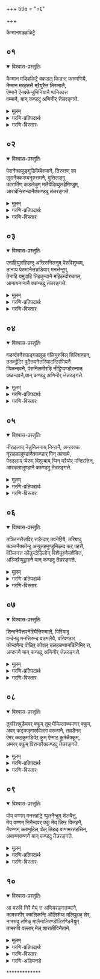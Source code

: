 +++
title = "०६"

+++

कैम्मानमऴहळिट्रै 

## ०१
<details open><summary>विश्वास-प्रस्तुतिः</summary>

कैम्मान मऴिहळिट्रै क्कडल् किडन्द करुमणियै,  
मैम्मान मरहतत्तै मऱैयुरैत्त तिरुमालै,  
ऎम्मानै ऎनक्कॆन्ऱुमिनियानै प्पनिकात्त  
वम्मानै, यान् कण्डदु अणिनीर् त्तॆन्नरङ्गत्ते.
</details>

<details><summary>मूलम्</summary>

कैम्मान मऴिहळिट्रै क्कडल् किडन्द करुमणियै,  
मैम्मान मरहतत्तै मऱैयुरैत्त तिरुमालै,  
ऎम्मानै ऎनक्कॆन्ऱुमिनियानै प्पनिकात्त  
वम्मानै, यान् कण्डदु अणिनीर् त्तॆन्नरङ्गत्ते.
</details>

<details><summary>गरणि-प्रतिपदार्थः</summary>

कैमानम् = उद्दनाद कैय, मऴ = यौवनद, कळिट्रै = आनॆयन्नु \(सलगवन्नु\), सलहिदवनन्नू, कडल् किडन्द = पाल्गडलल्लि पवडिसिद, करुमणियै = नीलमणियन्थवनन्नू, मैमानम् = अच्च हसुरुबण्णद, मरहतत्तै = मरकत रत्नवन्थवनन्नू, मऱै उरैत्त = वेदगळन्नु विवरिसि हेळिद, तिरुमालै = लक्ष्मीपतियन्नू, ऎम्मानै = नम्म स्वामियन्नू, ऎनक्कू = ननगॆ, ऎन्ऱुम्= यावागलू, इनियानै = बहळ \(रुचिकर\) मधुरवादवनन्नू, पनिकात्त = मळॆयन्नु तडॆद, अम्मानै = स्वामियन्नू, यान् = नानु, कण्डदु = कण्डद्दु, अणि= सुन्दरवाद, नीर् = तीर्थदिन्द \(सुत्तुवरिद\), तॆन् अरङ्गत्ते = दिव्यवाद श्रीरङ्गदल्ले. 
</details>

<details><summary>गरणि-विस्तारः</summary>

उद्दनाद कैयुळ्ळ, यौवनद सलगवन्नु सलहैदवनन्नू, पाल्गडललल्लि पवडिसिद नीलमणियन्थावनन्नू, अच्च हसुरु बण्णद मरकतरत्नदन्थावनन्नू, वेदगळन्नु विवरिसि हेळिद श्रीपतियन्नू, नम्म स्वामियन्नू, ननगॆ ऎन्दॆन्दिगू बहळ मधुरवादवनन्नू, मळॆय तडॆद स्वामियन्नू नानु कण्डद्दु सुन्दरवाद तीर्थदिन्द सुत्तुवरिद दिव्यवाद श्रीरङ्गदल्ले.

सर्वेश्वरनु परमोपकारि, परमकरुणामूर्ति. अवनु पाल्गडलल्लि अनन्तशयननागि, निर्लिप्तनागि, पवडिसिद्दरू सह, देवाधिदेवतॆगळु अल्लिगॆ बन्दु तम्मतम्म दुःखसङ्कटगळन्नु हेळिकॊण्डाग अवुगळन्नॆल्ला सावधानदिन्द केळि. तिळिदु, अवक्कॆ तक्क परिहारवन्नु कॊडतक्कवनु. काडिनल्लि सरोवरदल्लि मॊसळॆय बायिगॆ सिक्किबिद्द यौवनद सलगवन्नु अदर सङ्कटदिन्द बिडिसलु, अल्लिगॆ धाविसि बन्दवनु. अत्याकर्षकवाद नीलमणियन्तॆयू, अच्चहसुराद मरकतरत्नदन्तॆयू देहकान्तियुळ्ळवनु. वेदगळन्नु ब्रह्मनिगॆ उपदेशिसिदवनु. अवुगळन्नु मत्तॆ मत्तॆ उद्धरिसिदवनु. अवुगळन्नु प्रतिपादिसिदवनु. सकलसम्पत्तिगू अधिदेवतॆयाद साक्षात् लक्ष्मीदेविगे पतियागिरुववनु. गोवर्धनगिरियन्ने ऎत्ति हिडिदु, अदरडियल्लि गोवुगळन्नू देवेन्द्रन बिरुसुमळॆयिन्द रक्षिसिदवनु. इन्थ दिव्यसुन्दरनाद, महाउदारियाद सर्वेश्वरनन्नु, मधुरवाद अर्चामूर्तियागि, दिव्यवाद तीर्थदिन्द सुत्तुवरिदिरुव श्रीरङ्गवॆम्ब पवित्रक्षेत्रदल्लिये कण्डुकॊण्डॆनु – ऎन्नुत्तारॆ आळ्वाररु. 

इदुवरॆगिन सङ्कटद कूगिगॆ परिहारवो इदु ऎन्नुवन्तिदॆ ई तिरुमॊऴि.
</details>

## ०२
<details open><summary>विश्वास-प्रस्तुतिः</summary>

पेरानैक्कऱुङ्गुडियॆम्बॆरुमानै, तिरुत्तण् का  
लूरानैक्करम्बनूरुत्तमनै, मुत्तिलङ्गु  
कारार्तिण् कडलेऴुम् मलैयेऴिव्वुलहेमिण्डुम्,  
आरादॆन्ऱिरुन्दानैक्कण्डदु तॆन्नरङ्गत्ते.
</details>

<details><summary>मूलम्</summary>

पेरानैक्कऱुङ्गुडियॆम्बॆरुमानै, तिरुत्तण् का  
लूरानैक्करम्बनूरुत्तमनै, मुत्तिलङ्गु  
कारार्तिण् कडलेऴुम् मलैयेऴिव्वुलहेमिण्डुम्,  
आरादॆन्ऱिरुन्दानैक्कण्डदु तॆन्नरङ्गत्ते.
</details>

<details><summary>गरणि-प्रतिपदार्थः</summary>

पेरानै = तिरुप्पेर् नगरदल्लि नॆलसिरुवनन्नु, कऱुङ्गुडि ऎम्बॆरुमानै = तिरुक्करुङ्गुडियल्लिनॆलसिरुव स्वामियन्नु, तिरुत्तण् कालूरानै = हितवाद तिरुक्कालूरिनल्लि नॆलसिरुवनन्नु, करुम्बनूर् उत्तमनै = तिरुक्करुम्बनूरल्लि नॆलसिरुव उत्तमनन्नु, मुत्तु इलङ्गु = मुत्तुगळु हॊळॆयुव, कार् आर् = मळॆयिन्द तुम्बिरुव, तिण् = बलिष्ठवाद \(शक्तिपूर्णवाद\), कडल् एऴुम् = एळु सागरगळन्नू, मलैएऴ् = एळु पर्वतगळन्नू, इ उलहुएऴ् = ई एळु लोकगळन्नू, उण्डुम् = उण्डू सह, आरादु = सालदु, ऎन्ऱुइरुन्दानै = ऎन्दु इरुववनन्नु, कण्डदु = नानु कण्डद्दु, तॆन् अरङ्गत्ते = सुन्दरवाद श्रीरङ्गदल्लिये. 
</details>

<details><summary>गरणि-विस्तारः</summary>

तिरुप्पेर् नगरदल्लि नॆलसिरुवनन्नु, तिरुक्करुङ्गुडियल्लि नॆलसिरुव स्वामियन्नु, हितवाद तिरुक्कालूरिनल्लि नॆलसिरुवनन्नु, तिरुक्करुम्बनूरल्लि नॆलसिरुव उत्तमनन्नु, मुत्तुगळु हॊळॆयुव मळॆयिन्द तुम्बिरुव शक्तिपूर्णवाद एळु कडलुगळन्नू एळु पर्वतगळन्नू ई एळुलोकगळन्नु कबळिसियू सालदु ऎन्दु इरुववनन्नू नानु कण्डद्दु दिव्यवाद श्रीरङ्गदल्लिये. 

बेरॆबेरॆ पवित्रक्षेत्रगळल्लि बेरॆबेरॆ हॆसरिनिन्दलूकीर्तियिन्दलू बॆळगुव मधुरवाद अर्चास्वरूपनू, प्रळयकालदल्लि तानु सृष्टिसिद सप्तसागरगळन्नू सप्तकुलपर्वतगळन्नू, सप्तलोकगळन्नू कबळिसिदरू, तन्न दॊड्ड हॊट्टॆगॆसालदॆम्बुवनू ईग दिव्यवाद श्रीरङ्गवॆम्ब क्षेत्रदल्लिये कण्डुकॊण्डॆनॆन्दु आळ्वाररु हेळुत्तारॆ.
</details>

## ०३
<details open><summary>विश्वास-प्रस्तुतिः</summary>

एनाहियुलहिडन्दु अन्ऱिरुनिलनुम् पॆरुविशुम्बम्,  
तानाय पॆरुमानैत्तन्नडियार् मनत्तॆन्ऱुम्,  
तेनाहि यमुदाहि तिहऴुन्दानै महिऴ्न्दॊरुकाल्,   
आनायनानानै क्कण्डदु तॆन्नरङ्गत्ते.
</details>

<details><summary>मूलम्</summary>

एनाहियुलहिडन्दु अन्ऱिरुनिलनुम् पॆरुविशुम्बम्,  
तानाय पॆरुमानैत्तन्नडियार् मनत्तॆन्ऱुम्,  
तेनाहि यमुदाहि तिहऴुन्दानै महिऴ्न्दॊरुकाल्,   
आनायनानानै क्कण्डदु तॆन्नरङ्गत्ते.
</details>

<details><summary>गरणि-प्रतिपदार्थः</summary>

एन् = वराहनागि, उलहु = भूमण्डलवन्नु, इडन्दु = पळगिसि\(उद्धरिसि\)दवनु, अन्ऱु = हिन्दॆ आ कालदल्लि, इरुनिलनुम् = विशालवादभूलोकवन्नू पॆरुविशुम्बुम् = विस्तारवाद स्वर्गादि लोकगळन्नू, तान् आय = ताने आद \(आक्रमिसिकॊण्ड\), पॆरुमानै = स्वामियू आदवनन्नु, तन् अडियार् = तन्न भक्तर, मनत्तु = मनदल्लि, ऎन्ऱुम् = ऎल्ल कालक्कू, तेन् आहि = जेनिनन्तॆयू, अमुदु आहि = अमृतदन्तॆयू \(बहळ मधुरवागि\), तिहऴुम् तानै = बॆळगुववनन्नु, महिऴ्न्दु = आनन्ददिन्द, ऒरु काल् = ऒन्दु सल, आन् आयन् अनानै = दनकरुगळन्नु कायुव गोवळनादवनन्नु, कण्डदु = कण्डद्दु, तॆन् अरङ्गत्ते = दिव्यवाद श्रीरङ्गदल्लिये. 
</details>

<details><summary>गरणि-विस्तारः</summary>

महावराहनागि भूमण्डलवन्नुपळगिसि उद्धरिसिदवनू, अन्दु, विशालवाद भूलोकवन्नू विस्तारवाद स्वर्गादि लोकगळन्नू ताने \(आक्रमिसिकॊण्ड\) आद स्वामियन्नू, तन्न भक्तर मनदल्लि ऎल्ल कालक्कू जेनिनन्तॆयू अमृतदन्तॆयू बॆळगुववनन्नू, ऒन्दु सल आनन्ददिन्द दनकरुगळन्नु कायुव गोवळनादवनन्नू कण्डद्दु दिव्यवाद श्रीरङ्गदल्लिये. 

हिन्दॆ, ऒन्दु कालदल्लि, हिरण्याक्षनॆम्ब दुष्टराक्षसनु भूमियन्नु ऎत्तिकॊण्डु समुद्रदल्लि अडगिकॊण्डाग, भगवन्तनु महावराहनागि अवतरिसि, आ राक्षसनन्नु कॊन्दु, भूमियन्नु तन्न कोरॆ हल्लुगळिन्द हिडिदु ऎत्ति \(उद्धरिसि\) अदर स्थानदल्लि नॆलॆगॊळिसिदनु. हीगॆ स्वामियु परम उपकारि. 

भगवन्तनु इन्नॊम्मॆ वामन वटुवागि बलिचक्रवर्तियिन्द मूरडि नॆलवन्नु दानवागि स्वीकरिसिद कूडले त्रिविक्रमनागि बॆळॆदु, भूलोकवन्नू स्वर्गादि मेलण ऎल्ला लोकगळन्नू आक्रमिसिकॊण्डनु. हीगॆ, स्वामियु अद्भुतकारि.

मत्तॆ आ स्वामिये दनकरुगळन्नु आनन्ददिन्द कायुव गोवळकृष्णनागि अवतरिसिदनु. आ अवतारकालदल्लि स्वामियु नडॆसिद विस्मयाद्भुत विद्यमानगळु असदळवागिवॆ. 

भक्तर अन्तरङ्गदल्लि अवनु नॆलसि, अवरिगॆ बहळ इनिदागियू, अमृतप्रायनागियू इद्दानॆ. 

आ स्वामिये ईग श्रीरङ्गदल्लि दिव्यवाद मधुर अर्चामूर्तियागि विराजिसुत्तिद्दानॆ. नानु अवनन्नुआ क्षेत्रदल्लि कण्डु हर्षिसुत्तेनॆ’ ऎन्नुत्तारॆ आळ्वाररु.
</details>

## ०४
<details open><summary>विश्वास-प्रस्तुतिः</summary>

वळर्न्दवनैत्तडङ्गडलुळ् वलियुरुविल् तिरिशहडन्,  
तळर्न्दुदिर वुदैत्तवनैत्तरियादन्ऱिरणियनै  
प्पिळन्दवनै, पॆरुनिलमीरडि नीट्टिप्पण्डॊरुनाळ्  
अळन्दवनै,यान् कण्डदु अणिनीर् त्तॆन्नरङ्गत्ते.
</details>

<details><summary>मूलम्</summary>

वळर्न्दवनैत्तडङ्गडलुळ् वलियुरुविल् तिरिशहडन्,  
तळर्न्दुदिर वुदैत्तवनैत्तरियादन्ऱिरणियनै  
प्पिळन्दवनै, पॆरुनिलमीरडि नीट्टिप्पण्डॊरुनाळ्  
अळन्दवनै,यान् कण्डदु अणिनीर् त्तॆन्नरङ्गत्ते.
</details>

<details><summary>गरणि-प्रतिपदार्थः</summary>

तडकडलुळ् = विस्तारवाद कडलल्लि, वळर्न्दवनै = पवडिसियोग निद्दॆयल्लिद्दवनन्नू, वलि = बलिष्ठवाद, उरुविल् = रूपदिन्द, तिरि = उरुळिकॊण्डु बन्द, शहडन् = शकटवु \(शकटासुरनु\), तळर्न्दु = कट्टुसडलि \(पुडिपुडियागि\), उदिर = मुरिदुबीळुवन्तॆ, उदैत्तवनै = ऒदॆदवनन्नू, तरियादु = सहिसिकॊण्डिरलारद, अन्ऱु = अन्दु, इरणियनै= हिरण्यकशिपुवन्नु, पिळन्दवनै = सीळिहाकिदवनन्नू, पॆरुनिलम्= विस्तारवाद भूलोकवन्नु, ईर् अडि नीट्टि = ऎरडु पादगळन्नु विस्तरिसि, पण्डु ऒरुनाळ् = हिन्दॆ ऒन्दु कालदल्लि, अळन्दवनै = अळॆदुकॊण्डवनन्नु, यान् = नानु, कण्डदु = कण्डद्दु, अणिनीर् = दिव्यतीर्थगळ, तॆन् अरङ्गत्ते = सुन्दरवाद श्रीरङ्गदल्ले. 
</details>

<details><summary>गरणि-विस्तारः</summary>

विस्तारवाद कडलल्लि पवडिसि योगनिद्दॆयल्लिद्दवनन्नू, बलिष्ठवाद रूपदिन्द उरुळिकॊण्डु बन्द शकटवु कट्टु सडलि मुरिदु बीळुवन्तॆ ऒदॆदवनन्नू, अन्दु सहिसिकॊण्डु इरलारद हिरण्यकशिपुवन्नुसीळिहाकिदवनन्नू, हिन्दॆ ऒन्दु कालदल्लि तन्न ऎरडु पादगळन्नु विस्तरिसि विस्तारवाद भूलोकवन्नु अळॆदुकॊण्डवनन्नू नानु कण्डद्दु दिव्यवाद तीर्थगळसुन्दरवाद श्रीरङ्गदल्ले. 

महाप्रळयवाद बळिक, भगवन्तनु विस्तारवाद कडलल्लि सण्ण आलदॆलॆय मेलॆ पुट्ट शिशुवागि मलगि बहुदीर्घकाल योगनिद्दॆयल्लिद्दनु. 

भगवन्तनु श्रीकृष्णनागि अवतरिसि, नन्दगोकुलदल्लि ऎळॆय मगुवागि बॆळॆयुत्तिरुवाग, कंसनिन्द प्रेरितनाद शकटासुरनु बण्डिय रूपदल्लि उरुळिकॊण्डु ऒन्दु मगुविन मेलॆ हरिदु कॊन्दु बिडबेकॆन्दु नुग्गि बन्दाग, श्रीकृष्णनु तन्न पुट्ट कालिनिन्दले शकटवन्नु ऒदॆदु अदन्नु पुडिपुडि माडिदनु. 

इन्नॊन्दु सल, श्रीहरिय सर्वव्यापकत्ववन्नू सर्वेश्वरत्ववन्नू सहिसलारद हिरण्यकशिपुवन्नु भगवन्तनु नरहरिय रूपनागि अवतरिसि अवनन्नु सीळिहाकिदनु.

मत्तॊन्दु सल भगवन्तनु त्रिविक्रमनागि बॆळॆदु, तन्न ऎरडु पादगळन्नु विस्तरिसि, ऒन्दे ऒन्दु हॆज्जॆयन्निट्टु, विस्तारवाद भूलोकवन्नॆल्ला अळॆदुबिट्टनु.

इन्थ अद्भुतकारियाद भगवन्तनन्नु “नानु मधुरवाद अर्चामूर्तियागि, दिव्यतीर्थगळिन्द सुत्तुवरिदिरुव सुन्दरवाद श्रीरङ्गक्षेत्रदल्लिये कण्डुकॊण्डॆ” ऎन्नुत्तारॆ आळ्वाररु.
</details>

## ०५
<details open><summary>विश्वास-प्रस्तुतिः</summary>

नीरऴलाय् नॆडुनिलनाय् निन्ऱानै, अन्ऱरक्क  
नूरऴलालुण्डानैक्कण्डार् पिन् काणामे,  
पेरऴलाय् प्पॆरुम् विशुम्बाय् प्पिन् मऱैयोर् मन्दिरत्तिन्,  
आरऴलालुण्डानै क्कण्डदु तॆन्नरङ्गत्ते.
</details>

<details><summary>मूलम्</summary>

नीरऴलाय् नॆडुनिलनाय् निन्ऱानै, अन्ऱरक्क  
नूरऴलालुण्डानैक्कण्डार् पिन् काणामे,  
पेरऴलाय् प्पॆरुम् विशुम्बाय् प्पिन् मऱैयोर् मन्दिरत्तिन्,  
आरऴलालुण्डानै क्कण्डदु तॆन्नरङ्गत्ते.
</details>

<details><summary>गरणि-प्रतिपदार्थः</summary>

नीर् = नीरु, अऴल् = बॆङ्कि, आय् = आगि, नॆडु = विशालवाद, निलन् आय् = भूमि आगि, निन्ऱानै = इरुववनन्नू, अन्ऱु = अन्दु, अरक्कन् लूर् = राक्षसन ऊरन्नु, अऴलाल् = अग्नियिन्द, उण्डानै = उण्डवनन्नु, कण्डार् = \(हिन्दॆ\) कण्डवरु, पिन् काणोमे = मुन्दॆ काणलारॆवल्ल, पेर् अऴल् आय् = बलुदॊड्ड अग्निआगि, पॆरुविशुम्बु आय् = परमपदवागि, पिन् = अल्लदॆ, मऱैयोर् = वेदपण्डितर, मन्दिरत्तिन् = मन्त्रगळ, आर् = तुम्बिद, अऴलाल् = अग्नियिन्द, उण्डानै = उण्डवनन्नु, कण्डदु = कण्डद्दु, तॆन् अरङ्गत्ते = दिव्यवाद श्रीरङ्गदल्लिये. 
</details>

<details><summary>गरणि-विस्तारः</summary>

नीरागि, बॆङ्कियागि, विशालवाद नॆलवागि इरुववनन्नू, अन्दु राक्षसन ऊरन्नु अग्नियिन्द उण्डवनन्नू, हिन्दॆ कण्डद्दन्नु मुन्दॆ काणलारॆवल्ल, बलुदॊड्ड अग्नियागि, परमपदवागि, अल्लदॆ, वेदपण्डितर मन्त्रगळ तुम्बु बॆङ्कियिन्द उण्डवन्नू कण्डद्दु दिव्यवाद श्रीरङ्गदल्ले. 

भगवन्तनु नीरु, बॆङ्कि, नॆल, बॆळकु, आकाशगळाद पञ्चभूतस्वरूपनु. अवने प्रळयकालद बडबाग्निस्वरूपनु. अवने परमपदवॆन्दु करॆयल्पडुव बलु विस्तारवाद परमाकाशस्वरूपनु. वेदपण्डितराद ब्राह्मणरु नडॆसुव यज्ञयागादिगळल्लि मन्त्रपूरितवागि अवरु अर्पिसुव हविस्सन्नु स्वीकरिसुवन्नू उण्णुववनू अवने. 

हिन्दॆ ऒन्दु कालदल्लि अवने श्रीरामनागि अवतरिसि, सुभद्रवाद कोटॆकॊत्तलगळिन्दलू कूडि अतिसुन्दरवाद पट्टणवॆनिसिकॊण्डिद्द लङ्कॆयन्नु प्रवेशिसि, राक्षसराजनू महापराक्रमियू आद रावणासुरनन्नू अवन अनुयायिगळन्नू, इडिय राक्षसकुलवन्ने नाशपडिसि अदन्नु सुट्टु भस्ममाडिबिट्टनु. अदु उच्छ्रायस्थितियल्लिद्दाग अदन्नु कण्डवरु ऎष्टु हिरिहिग्गिद्दरो, अदक्किन्तलू हॆच्चागि, अदु नाशवादाग, दुःखपट्टवरल्लवे? 

अन्थ महापराक्रमियाद, सर्वव्यापियाद, सर्वभूतनिवासियाद सर्वेश्वरनु ईग मधुरवाद अर्चामूर्तियागि नॆलसिरुवुदु दिव्यवाद श्रीरङ्गदल्लिये, ’अवनन्नु कण्डु नानु हर्षिसुत्तेनॆ’ ऎन्नुत्तारॆ आळ्वाररु.
</details>

## ०६
<details open><summary>विश्वास-प्रस्तुतिः</summary>

तञ्जिनत्तैत्तविर् त्तडैन्दार् तवनॆऱियै, तरियादु  
कञ्जनैक्कॊन्ऱु अन्ऱुलहमुण्डुमिऴ्न्द कऱ् पहत्तै,  
वॆञ्जिनत्त कॊडुन्दॊऴिलोन् विशैयुरुवैयशैवित्त,  
अञ्जिऱैप्पुट्टाहनै यान् कण्डदु तॆन्नरङ्गत्ते.
</details>

<details><summary>मूलम्</summary>

तञ्जिनत्तैत्तविर् त्तडैन्दार् तवनॆऱियै, तरियादु  
कञ्जनैक्कॊन्ऱु अन्ऱुलहमुण्डुमिऴ्न्द कऱ् पहत्तै,  
वॆञ्जिनत्त कॊडुन्दॊऴिलोन् विशैयुरुवैयशैवित्त,  
अञ्जिऱैप्पुट्टाहनै यान् कण्डदु तॆन्नरङ्गत्ते.
</details>

<details><summary>गरणि-प्रतिपदार्थः</summary>

तम् चिनत्तै = तम्म कोप\(द्वेष\)वन्नु, तविर् त्तु = \(तप्पिसि\)बिट्टु, अडैन्दार् = आश्रयिसिदवर, तवम् नॆऱियै = तपोमार्गवन्नु \(उपाय मार्गवन्नु\), तरियादु = भरिसलारदॆ, कञ्जनै = कंसनन्नु, कॊन्ऱु= कॊन्दु, अन्ऱु = अन्दु, उलहम् उण्डु उमिऴ्न्द = लोकगळन्नु उण्डु उगुळिद, कऱ् प हत्तै = कल्पतरुवन्नु, वॆ शिनत्तु = उग्रकोपद, कॊडु तॊऴिलोन् = क्रूरकार्यदवन, विशै उरुवै = यन्त्ररूपवन्नु, अशैवित्त = अलुगिसि हाकिद, अम् शिऱै = सुन्दरवाद रॆक्कॆगळुळ्ळ, पुळ् पाहनै = पक्षिवाहननन्नु, यान् = नानु, कण्डदु = कण्डद्दु, तॆन् अरङ्गत्ते = सुन्दरवाद श्रीरङ्गदल्लिये. 
</details>

<details><summary>गरणि-विस्तारः</summary>

तम्म द्वेषवन्नु मरॆसि आश्रयिसिदवर उपायमार्गवन्नु भरिसलारदॆ कंसनन्नु कॊन्दु, अन्दु लोकगळन्नु उण्डु उगुळिद कल्पतरुवन्नु, उग्रकोपद क्रूरकार्यदवन यन्त्ररूपवन्नु अलुगिसि हाकिद सुन्दरवाद रॆक्कॆगळुळ्ळ पक्षिवाहनन्नु नानु कण्डद्दु दिव्यवाद श्रीरङ्गक्षेत्रदल्ले. 

तन्न तङ्गियाद देवकियन्नु वसुदेवनिगॆ कॊट्टु बहळ उत्साहदिन्द मदुवॆ माडिकॊट्ट कंसनु, तन्न मृत्युवे आगि अवळल्लि जनिसुवनॆम्ब अशरीरवाणियन्नु केळिद कूडले, आ नवदम्पतिगळल्लि बद्धवैरवन्नु साधिसलु मॊदलु माडिदनु. अवरन्नु सॆरॆयल्लिट्टनु. अवरिगॆ आद मक्कळन्नु हॊलॆमनॆयल्ले ऒन्दॊन्दागि कॊन्दनु. अवळ ऎण्टनॆय शिशुवे अवन मृत्युवाद श्रीकृष्ण. हुट्टिद कूडले अवनु कंसन कैगॆ बीळदन्तॆ तप्पिसिकॊण्डु, बेरॆ कडॆयल्लि बॆळॆयुत्त बन्दनु. ई विषयवन्नु कंसनिगॆ तिळिसि, अवन कॊलॆगॆ सिक्कदॆ, अदृश्यवादद्दु ऒन्दु हॆण्णु मगु. कंसनिगॆ बन्तु पेचु. तन्न शत्रुवन्नु कण्डुहिडियुवुदु हेगॆ? कॊल्लुवुदु हेगॆ? आद्दरिन्द हुट्टिद ऎळॆय मक्कळन्नॆल्ला कॊल्लॆन्दु पूतनियन्नू शकटासुरनन्नू कंसनु कळुहिसिदनु. श्रीकृष्णनन्नु कॊल्ललु बन्द अवरे कृष्णनिन्द सत्तरु. अल्लिन्द मुन्दक्कॆ कंसनु माडिद यत्नगळॆल्लवू विफलगॊण्डवु. कडॆगॆ, तन्न द्वेषवन्नु मरॆसिकॊण्डु, मधुरॆयल्लि नडॆयुव धनुर्यागक्कॆ बरलु कृष्णनन्नुआह्वानिसिदनु. मधुरॆयल्लि दारियुद्धक्कू कादिद्द ऎडरुगळन्नु ऒन्दॊन्दागि निवारिसिकॊण्डु होगि, दुष्टनाद कंसनन्ने कॊन्दु हाकिदनु. सर्वङ्गनू सर्वशक्तनू अल्लवे स्वामि\! 

प्रळय कालदल्लि ब्रह्माण्डवन्ने कबळिसि, अदन्नु बीजरूपदल्लि तन्न हॊट्टॆयल्लि अडगिसिट्टु रक्षिसिदनु. मत्तॆ सृष्टिय समय ऒदगिद कूडले अदन्नु मत्तॆ हॊरहाकिदनु. 

अदरडि निन्तु, अदन्नाश्रयिसि, बेडिद्दन्नु कॊडुवुदु कल्पवृक्ष. भगवन्तनू हागॆये. अवन भक्तन इष्टार्थगळॆल्लवन्नू पूरैसि, परमपदवन्नू कॊडुव कृपासागरने. 

बाणासुरन तपस्सिगॆ मॆच्चि, अवन कावलुगारनागि, अवनन्नु रक्षिसलु बद्धनागिद्द रुद्रनु, उग्रकोपियागि, ऎल्लवन्नू लयगॊळिसुव क्रूरकार्यदवनु. तन्न भूतगणगळॊडनॆ कूडि अवनु जयिसलसाध्यनादवनु. श्रीकृष्णनु बाणाशुरन मेलॆ ऎरगि, अवन साविर तोळुगळन्नु तुण्डरिसुत्तिद्दाग, अजेयनॆनिसिद रुद्रने असहायकनागि, तन्न भक्तनन्नु उळिसॆन्दु बेडिकॊण्डनु. 

श्रीमन्नारायणनु गरुडनन्नु वाहनवन्नागि उळ्ळवनाद्दरिन्द अवनु ’पक्षिवाहन’. 

हीगॆ परमोपकारियाद भगवन्तनन्नु ’नानु श्रीरङ्गदल्लिये कण्डुकॊण्डॆ’ ऎन्नुत्तारॆ आळ्वाररु.
</details>

## ०७
<details open><summary>विश्वास-प्रस्तुतिः</summary>

शिन्दनैयैत्तवनॆऱियैत्तिरुमालै, पिरियादु  
वन्दॆनदु मनत्तिरुन्द वडमलैयै, वरिवण्डार्  
कॊन्दणैन्द पॊऴिऱ् कोवल् उलहळप्पानडिनिमिर् त्त,  
अन्दणनै यान् कण्डदु अणिनीर् त्तॆन्नरङ्गत्ते.
</details>

<details><summary>मूलम्</summary>

शिन्दनैयैत्तवनॆऱियैत्तिरुमालै, पिरियादु  
वन्दॆनदु मनत्तिरुन्द वडमलैयै, वरिवण्डार्  
कॊन्दणैन्द पॊऴिऱ् कोवल् उलहळप्पानडिनिमिर् त्त,  
अन्दणनै यान् कण्डदु अणिनीर् त्तॆन्नरङ्गत्ते.
</details>

<details><summary>गरणि-प्रतिपदार्थः</summary>

शिन्दैयै = \(नन्न\) चिन्तनॆगॆ वस्तुवादवनन्नु, तवम् नॆऱियै = पडॆयलु सुलभवाद मार्गवागिरुवनन्नु, तिरुमालै = लक्ष्मीपतियन्नु, वन्दु = बन्दु, पिरियादु = अगलदन्तॆ, ऎनदु मनत्तु = नन्न मनदल्लि, इरुन्द = नॆलसिरुव, वडमलैयै = श्रीवेङ्कटनाथनन्नु, वरिवण्डु = सुन्दरवाद दुम्बिगळु, अणैन्द = समृद्धियागि उळ्ळ, पॊऴिल् = तोपुगळिन्द कूडिरुव, कोवल् = तिरुक्कोवलूरिनल्लि, उलहु अळप्पान् = लोकगळन्नु अळॆदुकॊळ्ळुवुदक्कागि, अडिनिमिर् त्त = पादगळन्नु बाचिद, अन्दणनै = परमदयाळुवन्नु, यान = नानु, कण्डदु = कण्डद्दु, अणि नीर् = दिव्यतीर्थगळुळ्ल, तॆन् अरङ्गत्ते = सुन्दरवाद श्रीरङ्गदल्ले. 
</details>

<details><summary>गरणि-विस्तारः</summary>

चिन्तनॆगॆ वस्तुवादवनन्नु, पडॆयलु सुलभवाद मार्गवागिरुववनन्नु, लक्ष्मीपतियन्नु, बन्दु नन्न मनदल्लिअगलदन्तॆ नॆलसिरुव तिरुवॆङ्कटाचलपतियन्नु, सुन्दरवाद दुम्बिगळु तुम्बिकॊण्डिरुव हूगॊञ्चलुगळु समृद्धियागि उळ्ळ तोपुगळिन्द कूडिरुव तिरुक्कोवलूरिनल्लि लोकगळन्नु अळॆदुकॊळ्ळुवुदक्कागि पादगळन्नु चाचिद परमदयाळुवन्नु नानु कण्डद्दु दिव्यतीर्थगळुळ्ळ सुन्दरवाद श्रीरङ्गदल्ले. 

चेतननु पडॆयबेकाद वस्तुवॆन्दरॆ, ऎन्दॆन्दिगू अळिविल्लद शाश्वतवाद वस्तुवाद भगवन्त. अवनन्नु ऎडॆबिडदॆ चिन्तिसुत्ता अवन अनुग्रहक्कॆ पात्रनागबहुदु. भक्तिपूर्वकवाद सेवॆय मूलक भगवन्तनन्नु ऒलिसिकॊळ्ळबहुदु. इदन्नु बहळ सुलभवाद मार्गवॆन्नुत्तारॆ. 

भगवन्तनु सकलसौभाग्यगळिगॆ अधिदेवतॆयाद, दयामूर्तिये आद श्रीदेविगॆ पति. भक्तन अन्तरङ्गदल्लि नॆलसि, अवनन्नु अगलदन्तॆ इद्दुकॊण्डिरुत्तानॆ. 

सुन्दरवाद हूगॊञ्चलुगळन्नु हॊत्तमरगळिन्द तुम्बिरुव तोपुगळिन्द सुत्तुवरिदिरुव तिरुक्कोवलूरिनल्लि परमदयाळुवाद त्रिविक्रमनागि पूजॆगॊळ्ळुत्तिद्दानॆ.

आ कृपाळुवे मधुरवाद अर्चामूर्तियागि ईग श्रीरङ्गदल्लि नॆलसिद्दानॆ.”दिव्यतीर्थगळुळ्ळ श्रीरङ्गदल्लि नानु अवनन्नुकण्डुकॊण्डॆ’ ऎन्नुत्तारॆ आळ्वाररु.
</details>

## ०८
<details open><summary>विश्वास-प्रस्तुतिः</summary>

तुवरित्तवुडैयवर् क्कूम् तूय् मैयिल्लाच्चमणर् क्कूम्,  
अवर् कट्कङ्गरुविल्ला वरुळानै, तन्नडैनद   
ऎमर् कट्कुमडियेऱ् कुम् ऎम्माऱ् कुमॆन्नैक्कूम्,  
अमरर् क्कूम् पिरानारैक्कण्डदु तॆन्नरङ्गत्ते.
</details>

<details><summary>मूलम्</summary>

तुवरित्तवुडैयवर् क्कूम् तूय् मैयिल्लाच्चमणर् क्कूम्,  
अवर् कट्कङ्गरुविल्ला वरुळानै, तन्नडैनद   
ऎमर् कट्कुमडियेऱ् कुम् ऎम्माऱ् कुमॆन्नैक्कूम्,  
अमरर् क्कूम् पिरानारैक्कण्डदु तॆन्नरङ्गत्ते.
</details>

<details><summary>गरणि-प्रतिपदार्थः</summary>

तुवरित्त = काविबण्णद, उडैयवर् क्कूम् = बट्टॆयन्नु धरिसिरुववरिगू, तूय् मै इल्ला = परिशुद्धतॆ इल्लद, शमणर् क्कुम् = जैनरिगू, अवर् कट् कु = अवरुगळ विषयदल्लि, अरुळ् इल्ला = कृपॆयिल्लदवनाद अरुळानै = कृपाळुवन्नु, तन् अडैन्द = तन्नन्नु आश्रयिसिद, ऎमर् कट्कुम्= नम्मवरिगू, अडियेऱ् कुम् = पादसेवकनिगू, ऎम्माऱ् कुम् = नम्म तन्दॆगू, ऎम् अनैक्कूम् = नम्म तायिगू, अमरर् क्कूम् = अमररिगू, पिरानारै = स्वामियन्नु, कण्डदु = कण्डद्दु, तॆन् अरङ्गत्ते = सुन्दरवाद श्रीरङ्गदल्ले. 
</details>

<details><summary>गरणि-विस्तारः</summary>

काविबट्टॆयन्नुट्टवरिगू, परिशुद्धतॆ इल्लद जैनरिगू अवरुगळ विषयदल्लि कृपॆयिल्लद कृपाळुवन्नु, तन्नन्नु आश्रयिसिद नम्मवरिगू, पादसेवकनाद ननगू, नम्म तन्दॆगू तायिगू, अवररिगू स्वामियादवनन्नु कण्डद्दु सुन्दरवाद श्रीरङ्गदल्ले. 

बौद्धरन्नु ’कावियुट्टवरु’ – काषायवस्त्रधारिगळु – ऎन्नलागिदॆ. बौद्दबिक्षुगळु हळदि बण्णद बट्टॆयन्नु धरिसुवरु. जैनरन्नु “तूय् मै’ \(पारिशुद्ध्य, सत्यतॆ, बिडुगडॆ, ऒळितु\) इल्लदवरु ऎन्नलागिदॆ. इवरिब्बरू वेदगळल्लि नम्बिकॆ इल्लदवरु. नास्तिकरू वेदगळन्नु नम्बि अन्तॆये नडॆयुववरु वैदिकरु. अवरन्नु आस्तिकरु ऎन्नुत्तारॆ. 

आळ्वाररु हेळुवुदरल्लि, आगिन कालद बौद्धजैन मतगळिगू वैदिक मतक्कू इद्द भिन्नतॆ, वैषम्यगळु सूचितवागिदॆ. भगवन्तनु तन्नन्नु यारु आश्रयिसुवरो अवरल्लि कनिकरगॊळ्ळुवनॆन्दू, कृपॆदोरुवनॆन्दु, आश्रयिसदवरन्नु कैबिडुवनॆन्दू इल्लि हेळलागिदॆ. आदरॆ, गीतॆयल्लि हेळिरुवन्तॆ यारु याव रीतियल्लि आराधिसिदरू, अवरु तन्नन्नु सेरुवनॆन्दु भगवन्तन आश्वासनॆयिदॆयल्ल. “बौद्ध जैनर विषयदल्लि भगवन्तनिगॆ कनिकरविल्ल” ऎन्नुत्ताळे आळ्वाररु. 

भगवन्तनु नित्यसूरिगळिगॆ हेगो हागॆये तमगू तम्म वंशदवरिगू भगवन्तनु पक्षपातविल्लदवनु दिट. ई विषयवन्नु हेळुव आळ्वाररिगॆ बौद्ध जैनर विषयदल्लि एकॆ कनिकरविल्लवो काणॆ.
</details>

## ०९
<details open><summary>विश्वास-प्रस्तुतिः</summary>

पॊय् वण्णम् मनत्तहट्रि प्पुलनैन्दुम् शॆलवैत्तु,  
मॆय् वण्णम् निनैन्दवर् क्कु मॆय् न्निन्ऱ वित्तहनै,  
मैवण्णम् करुमुहिल् पोल् तिहऴ् वण्णमरतहत्तिन्,  
अव्वण्णवण्णनै यान् कण्डदु तॆन्नरङ्गत्ते.
</details>

<details><summary>मूलम्</summary>

पॊय् वण्णम् मनत्तहट्रि प्पुलनैन्दुम् शॆलवैत्तु,  
मॆय् वण्णम् निनैन्दवर् क्कु मॆय् न्निन्ऱ वित्तहनै,  
मैवण्णम् करुमुहिल् पोल् तिहऴ् वण्णमरतहत्तिन्,  
अव्वण्णवण्णनै यान् कण्डदु तॆन्नरङ्गत्ते.
</details>

<details><summary>गरणि-प्रतिपदार्थः</summary>

पॊय् वण्णम् = सत्यवल्लद्दन्नु, मनत्तु = मनस्सिनिन्द, अहट्रि = ओडिसि, पुलन् ऐन्दुम् = पञ्चेन्द्रियगळन्नु, शॆलवैत्तु = व्ययगॊळिसि, मॆय् वण्णम् = सत्यवादद्दन्नु, निनैन्दवर्क्कु = चिन्तिसुववरिगॆ, मॆय् निन्ऱ = सत्यवागिरुव, वित्तहनै = विस्मयकारियन्नु, मैवण्णम् = काडिगॆय बण्ण, करुमुहिल् पोल् = कार्मुगिलिन हागॆ, तिहऴ् = हॊळॆयुव, वण्णम् = बण्ण, मरतहत्तिन् = मरकतरत्नद, अव्वण्ण = आ बण्णद, वण्णनै = बण्णदवनन्नु, यान् कण्डदु = नानु कण्डद्दु, तॆन् अरङ्गत्ते = सुन्दरवाद श्रीरङ्गदल्ले. 
</details>

<details><summary>गरणि-विस्तारः</summary>

सत्यवल्लद्दन्नु मनस्सिनिन्द दूरमाडि, पञ्चेन्द्रियगळन्नु व्ययगॊळिसि, सत्यवादद्दन्नु चिन्तिसुववरिगॆ सत्यवागिरुव विस्मयकारियन्नु, काडिगॆय बण्ण कार्मुगिलिन हॊळॆयुव बण्ण, मरकत रत्नद बण्ण – ई बण्णगळवनन्नु नानु कण्डद्दु सुन्दरवाद श्रीरङ्गदल्ले. 

इहलोकद जीवनवू, इल्लिय सुखसन्तोषगळू शाश्वत ऎम्ब तिळिवळिकॆ सत्यवादद्दल्ल. देहशाश्वतवल्ल. ई लोकद बाळ्वॆयू शाश्वतवल्ल. ऎल्लवू नाशवागतक्कवु. अशाश्वतवाद ई बाळ्वॆगॆ अण्टिकॊळ्ळबारदु. सत्यवल्लद्दन्नु, हीगॆ क्रमवरितु योचिसि, मनस्सिनिन्द दूरमाडबेकु. 

सत्यवल्लद्दर कडॆगॆ नम्मन्नु सॆळॆयुवुदु नम्म इन्द्रियगळु. अदरल्लि नम्म आसक्तियन्नुकॆरळिसि, जनन-मरणद सुळियल्लि नम्मन्नु सिक्कुहाकुवुदू इन्द्रियगळे. आद्दरिन्द, पञ्चेन्द्रियगळन्नु, अवुगळ दारियल्लि होगगॊडदन्तॆ, बिगिहिडिदु, अडसिट्टुकॊळ्ळबेकु. 

हीगॆ, इहजीवनद अस्थिरतॆयन्नु तिळिदु, अदक्कॆ बन्धिसिडुव इन्द्रियगळन्नु अडगिसि, मनस्सन्नु शुद्धगॊळिसुवुदरिन्द, सत्यस्वरूपनाद भगवन्तनन्नु कुरितु दृढवागि चिन्तिसुवन्तागुत्तदॆ. भगवन्तनू कुरितु दृढवागि चिन्तिसुवन्तागुत्तदॆ. भगवन्तनू सह अवनल्लि कृपॆमाडि तन्न निजस्वरूपदल्लिये मैदोरुत्तानॆ. 

भगवन्तन बण्णवेनॆन्दु नेरवागि ऒन्दे मातिनल्लि हेळलु साध्यविल्ल. होलिकॆयिन्द अवन बण्णवन्नु ऊहिसितिळियलु साध्य. आळ्वाररु हेळुत्तारॆ. भगवन्तनु काडिगॆय बण्णदवनु. अवनु मरकतरत्नदन्तॆ इद्दानॆ. कार्मुगिलिन हागॆ अवन हॊळपु आकर्षकवादद्दु, अवन परमविस्मयकारि. इन्थ स्वामियन्नु नानु श्रीरङ्गदल्ले कण्डॆ ऎन्नुत्तारॆ आळ्वाररु.
</details>

## १०
<details open><summary>विश्वास-प्रस्तुतिः</summary>

आ मरुवि निरै मेय् त्त अणियरङ्गत्तम्मानै,  
कामरुशीर् क्कलिकन्ऱि ऒलिशॆय्द मलिपुहऴ् शेर्,  
नामरुवु तमिऴ् मालैनालिरण्डोडिरण्डिनैयुम्  
तामरुवि वल्लार् मेल् शारातीविनैताने.
</details>

<details><summary>मूलम्</summary>

आ मरुवि निरै मेय् त्त अणियरङ्गत्तम्मानै,  
कामरुशीर् क्कलिकन्ऱि ऒलिशॆय्द मलिपुहऴ् शेर्,  
नामरुवु तमिऴ् मालैनालिरण्डोडिरण्डिनैयुम्  
तामरुवि वल्लार् मेल् शारातीविनैताने.
</details>

<details><summary>गरणि-प्रतिपदार्थः</summary>

मरुवि = आसक्तियिन्द, आ निरै मेय् त्त = हसुगळ मन्दॆगळन्नु मेयिसिद, अणि अरङ्गत्तु = सुन्दरवाद श्रीरङ्गद, अम्मानै = स्वामियन्नु कुरितु, कामरु शीर् = आशॆपडतक्क सद्गुणसम्पत्तन्नुळ्ळ, कलिकन् = कलिध्वंसियु, ऒलिशॆय्द = हाडिद, मलि पुहळ् शेर्= तुम्बिद कीर्तियिन्द कूडिद, ना = नालगॆगॆ, मरुवु इष्टवागिरुव, तमिऴ् मालै= तमिळिन पाशुरमालॆयाद, नाल् इरण्डोडु = नाल्कॆरडरॊडनॆ, इरण्डैनैयुम् = ऎरडन्नू, ताम् मरुवि वल्लार् मेल् = स्वतः आशॆयिन्द कलितवरन्नु, तीविनै ताने शारा = कडुपापगळे तगलुवुदिल्ल. 
</details>

<details><summary>गरणि-विस्तारः</summary>

आसक्तियिन्द हसुगळ मन्दॆगळन्नु मेयिसिद सुन्दरवाद श्रीरङ्गद स्वामियन्नु कुरितु, \(इतररु\) आशॆपडतक्क सद्गुणसम्पत्तन्नुळ्ळ कलिध्वंसियु हाडिद तुम्बिद कीर्ति \(हॊगळिकॆ\)यिन्द कूडिद नालगॆगॆ इष्टवागिरुव तमिळिन पाशुरमालॆयाद ई हत्तन्नू स्वतः आशॆपट्टु कलितवरन्नु कडुपातकगळू तगलुवुदिल्ल. 

सर्वेश्वरनु श्रीकृष्णनागि अवतरिसि, नन्दगोकुलदल्लि बॆळॆयुत्ता, इतर गोवळ बालकरन्तॆ तानू बहळ आसक्तियिन्द दनकरुगळन्नु मेयिसलु अवुगळ हिन्दॆ काडिनल्लि अलॆदाडुत्ता विस्मयकारकवाद प्रसङ्गगळनेकवन्नु नडॆसिदनु. अद्भुतकारियागि मॆरॆदनु. आ स्वामिये, ईग, श्रीरङ्गक्षेत्रदल्लि मधुरवाद अर्चामूर्तियागि नॆलसिद्दानॆ. अवन सम्मुखदल्लि निन्तु, कलिध्वंसि ऎम्ब बिरुदिन तिरुमङ्गै आळ्वाररु अवन दिव्यवाद कल्याणगुणगळन्नू आश्चर्यकारकवाद कॆलसगळन्नू नॆनॆनॆनॆदु हॊगळि हाडिद्दारॆ. आळ्वाररू सह सद्गुणसम्पन्नरे. अवर सद्गुणगळॆल्लवू इतररु अनुकरिसतक्कवु. भगवन्तनन्नु कुरितु अवरु हाडिरुव तमिळिन पाशुरगळन्तु नालगॆगॆ बहळ रुचिकरवादवु. आशॆयिन्द, इष्टपट्टु, मेलिन्द मेलॆ हाडुवन्थवु. अवुगळन्नु यारु, इतरर बलवन्तक्कॆ ऒळगागदन्तॆ, कलितु हाडि, हर्षिसुत्तारो अवरु परिशुद्धरागि भगवन्तनिगॆ परमप्रियरागुत्तारॆ. अवरिगॆ याव बगॆय पापगळू, अवॆष्टु क्रूरवागिद्दरू सह, तट्टुवुदिल्ल, ऎन्नुत्तारॆ आळ्वाररु. हीगिदॆ ई तिरुमॊऴिगॆ फलश्रुति. 

\*\*\*\*\*\*\*\*\*\*\*\*\*\*
</details>

<details><summary>गरणि-अडियनडे</summary>

कैम्मानम्, पेरानै, एनाहि, वळर्न्दवनै, नीर्, तम्, शिन्दनै, तुवरित्त, पॊय्, आमरुवि, \(पण्डै\). 
</details>

\*\*\*\*\*\*\*\*\*\*\*\*\*
